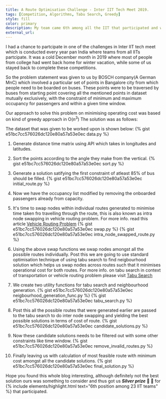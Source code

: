 ```yaml
---
title: A Route Optimisation Challenge - Inter IIT Tech Meet 2019.
tags: [Competition, Algorithms, Tabu Search, Greedy]
style: fill
color: primary
description: My team came 6th among all the IIT that participated and we got joint silver for our approach
external_url: 
---
```


I had a chance to partcipate in one of the challenges in Inter IIT tech meet which is conducted every year pan India where teams from all IITs partcipate. It was a cold December month in 2019 where most of people from college had went back home for winter vacation, while some of us stayed back to complete these competitions.

So the problem statement was given to us by BOSCH company(A German MnC) which involved a particular set of points in Bangalore city from which people need to be boarded on buses. These points were to be traversed by buses from starting point covering all the mentioned points in dataset mutually exclusively, with the constraint of minimum and maximum occupancy for passengers and within a given time window.

Our approach to solve this problem on minimising operating cost was based on kind of greedy approach in O(n<sup>3</sup>)
The solution was as follows:

The dataset that was given to be worked upon is shown below:
{% gist e51bc7cc576026dc120e80a57a53e0ec data.py %}

1. Generate distance time matrix using API which takes in longitudes and latitudes.
2. Sort the points according to the angle they make from the vertical.
{% gist e51bc7cc576026dc120e80a57a53e0ec sort.py %}

3. Generate a solution satifying the first constraint of atleast 85% of bus should be filled.
{% gist e51bc7cc576026dc120e80a57a53e0ec initial_route.py %}

4. Now we have the occupancy list modified by removing the onboarded passengers already from capacity.
5. It's time to swap nodes within individual routes generated to minimise time taken fro travelling through the route, this is also known as intra node swapping in vehicle routing problem. For more info. read this article [Vehicle Routing Problem](https://ameerd.github.io/files/VRP-Project---Github-Version.html)
{% gist e51bc7cc576026dc120e80a57a53e0ec swap.py %}
{% gist e51bc7cc576026dc120e80a57a53e0ec intra_node_swapped_route.py %}

6. Using the above swap functions we swap nodes amongst all the possible routes individually. Post this we are going to use standard optimisation technique of using tabu search to find neigbourhood solution which helps us swap nodes across routes such that it minimises operational cost for both routes.
For more info. on tabu search in context of transportation or vehicle routing problem please visit [Tabu Search](https://smartmobilityalgorithms.github.io/book/content/TrajectoryAlgorithms/TabuSearch.html#:~:text=Tabu%20search%20(TS)%20is%20an,local%20optima%20can%20be%20escaped.)

7. We create two utility functions for tabu search and neighbourhood generation.
{% gist e51bc7cc576026dc120e80a57a53e0ec neigbourhood_generation_func.py %}
{% gist e51bc7cc576026dc120e80a57a53e0ec tabu_search.py %}

8. Post this all the possible routes that were generated earlier are passed to the tabu search to do inter node swapping and yielding the best possible solutions in terms of cost of route.
{% gist e51bc7cc576026dc120e80a57a53e0ec candidate_solutions.py %}

9. Now these candidate solutions needs to be filtered out with some other constraints like time window.
{% gist e51bc7cc576026dc120e80a57a53e0ec remove_invalid_routes.py %}

10. Finally leaving us with calculation of most feasible route with minimum cost amongst all the candidate solutions.
{% gist e51bc7cc576026dc120e80a57a53e0ec final_solution.py %}

Hope you found this whole blog interesting, although definitely not the best solution ours was something to consider and thus got us ***Silver prize*** :man_dancing: :man_dancing: for {% include elements/highlight.html text="6th position among 23 IIT teams" %} that participated.
